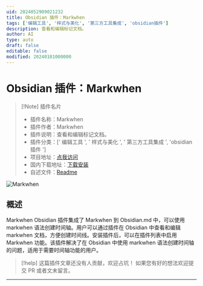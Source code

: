 ```yaml
---
uid: 2024052909021232
title: Obsidian 插件：Markwhen
tags: ['编辑工具', '样式与美化', '第三方工具集成', 'obsidian插件']
description: 查看和编辑标记文档。
author: AI
type: auto
draft: false
editable: false
modified: 20240101000000
---
```


# Obsidian 插件：Markwhen

> [!Note] 插件名片
> - 插件名称：Markwhen
> - 插件作者：Markwhen
> - 插件说明：查看和编辑标记文档。
> - 插件分类：[' 编辑工具 ', ' 样式与美化 ', ' 第三方工具集成 ', 'obsidian 插件 ']
> - 项目地址：[点我访问](https://github.com/mark-when/obsidian-plugin)
> - 国内下载地址：[下载安装](https://pkmer.cn/products/plugin/pluginMarket/?markwhen)
> - 自述文件：[Readme](https://ghproxy.net/https://raw.githubusercontent.com/mark-when/obsidian-plugin/main/README.md)

![Markwhen](https://cdn.pkmer.cn/covers/markwhen.png!pkmer)

## 概述

Markwhen Obsidian 插件集成了 Markwhen 到 Obsidian.md 中，可以使用 markwhen 语法创建时间轴。用户可以通过插件在 Obsidian 中查看和编辑 markwhen 文档，方便创建时间线。安装插件后，可以在插件列表中启用 Markwhen 功能。该插件解决了在 Obsidian 中使用 markwhen 语法创建时间轴的问题，适用于需要时间轴功能的用户。

> [!help]
> 这篇插件文章还没有人贡献，欢迎占坑！
> 如果您有好的想法欢迎提交 PR 或者文末留言。

---




